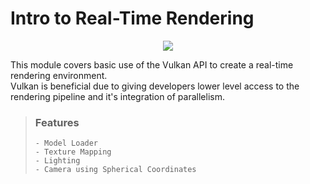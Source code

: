 # Intro to Real-Time Rendering

<center>
	<img src="https://upload.wikimedia.org/wikipedia/commons/f/fe/Vulkan_logo.svg">
</center>

<p>
	This module covers basic use of the Vulkan API to create a real-time rendering environment. <br/>
	Vulkan is beneficial due to giving developers lower level access to the rendering pipeline and it's integration of parallelism.
</p>

<blockquote> 
	<h3> Features </h3>
	
	- Model Loader
	- Texture Mapping
	- Lighting
	- Camera using Spherical Coordinates
</blockquote>
